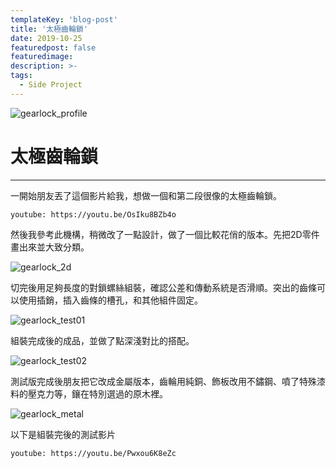 ```yaml
---
templateKey: 'blog-post'
title: '太極齒輪鎖'
date: 2019-10-25
featuredpost: false
featuredimage: 
description: >-
tags:
  - Side Project
---
```

![gearlock_profile](https://lh3.googleusercontent.com/33mOiBy0suxwxFjvtqFZgI5YnUPvXNAXoRuaNF0okkVY1Q9c7bRO7y1HJvknsl2fMG87tAvq_Z8x0itrVnToMbSyfNNeyHg82CD6Ivstms9rm3gXAqoBQeYwA3thEuWlC2FaegIv4ZA=w793-h548-no)

# 太極齒輪鎖
***
一開始朋友丟了這個影片給我，想做一個和第二段很像的太極齒輪鎖。  

`youtube: https://youtu.be/OsIku8BZb4o`

然後我參考此機構，稍微改了一點設計，做了一個比較花俏的版本。先把2D零件畫出來並大致分類。  

![gearlock_2d](https://lh3.googleusercontent.com/NyTiqXtaXRqmfUi3lvBUuO72CwCTLw0hMjWKnXm8rxbasBFLHxmjBTTFEnOmB1OxUBV4HtvuK-JWiTcfFGjk6DW2tQIqODMXKv8zaucXPzSYUpw8BV0Ks2uiDZX4HhoGJtA1-NsWbEM=w1287-h620-no)

切完後用足夠長度的對鎖螺絲組裝，確認公差和傳動系統是否滑順。突出的齒條可以使用插銷，插入齒條的槽孔，和其他組件固定。

![gearlock_test01](https://lh3.googleusercontent.com/3BrVvbRiyo8G3eCeQ7tOCpHmyqv5FhCe8lGsHwgbUiQAA29nyrpaLoFQHXeDC2r8p1asK9HUGF_WXBPVCbh25FdK0RxLAN_n2cMLIV32QmJMz8NtibWQT6CnnFUxc-sLVK_bg0Voezw=w1204-h903-no) 

組裝完成後的成品，並做了點深淺對比的搭配。  

![gearlock_test02](https://lh3.googleusercontent.com/I33TDNAs3mTk_4-DMp8qxyOLMZ-rszNJ1oyu36aeD7_uY4iej73HzK0lcYWqlSFtVHOOEOIu29mCLfDOMiQ4cVPGnbXbZ6L_nW0WQP1eKbXNLqkb93K7cANEiVo0HG-qm15QcCDnn1E=w1204-h903-no)

測試版完成後朋友把它改成金屬版本，齒輪用純銅、飾板改用不鏽鋼、噴了特殊漆料的壓克力等，鑲在特別選過的原木裡。  

![gearlock_metal](https://lh3.googleusercontent.com/gN8l7wDzgRaR-p1Igbr2N8-m6bGepSqLJd5iIOm5LEoDiARYrY057OeFVraA7aA2P8OYTt6LDmR7eZ139vm5L1PmKhS2zsRAMTV3Du5IC7V4IZ4ybDjvhMoOSxyjbzeFYn3VXxoF600=w1354-h903-no)  

以下是組裝完後的測試影片  

`youtube: https://youtu.be/Pwxou6K8eZc`

